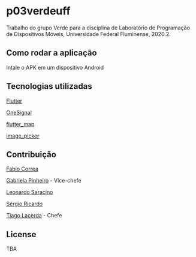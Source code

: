 # p03verdeuff
Trabalho do grupo Verde para a disciplina de Laboratório de Programação de Dispositivos Móveis, Universidade Federal Fluminense, 2020.2.

## Como rodar a aplicação
Intale o APK em um dispositivo Android

## Tecnologias utilizadas
[Flutter](https://flutter.dev/)

[OneSignal](https://onesignal.com/)

[flutter_map](https://github.com/fleaflet/flutter_map)

[image_picker](https://pub.dev/packages/image_picker)

## Contribuição
[Fabio Correa](https://github.com/Fabioscpuf)

[Gabriela Pinheiro](https://github.com/GabrielaPC) - Vice-chefe

[Leonardo Saracino](https://github.com/leosaracino)

[Sérgio Ricardo](https://github.com/sricardov)

[Tiago Lacerda](https://github.com/TiagoLacerda/) - Chefe

## License

TBA
